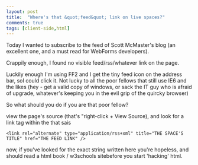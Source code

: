 ```yaml
---
layout: post
title:  "Where's that &quot;feed&quot; link on live spaces?"
comments: true
tags: [client-side,html]
---
```



Today I wanted to subscribe to the feed of Scott McMaster's blog (an excellent one, and a must read for WebForms developers).

Crappily enough, I found no visible feed/rss/whatever link on the page.

Luckily enough I'm using FF2 and I get the tiny feed icon on the address bar, soI could click it. Not lucky to all the poor fellows that still use IE6 and the likes (hey - get a valid copy of windows, or sack the IT guy who is afraid of upgrade, whatever's keeping you in the evil grip of the quircky browser)

So what should you do if you are that poor fellow?

view the page's source (that's "right-click + View Source), and look for a link tag within the <head> that sais

```
<link rel="alternate" type="application/rss+xml" title="THE SPACE'S TITLE" href="THE FEED LINK" />
```

now, if you've looked for the exact string written here you're hopeless, and should read a html book / w3schools sitebefore you start 'hacking' html. 

